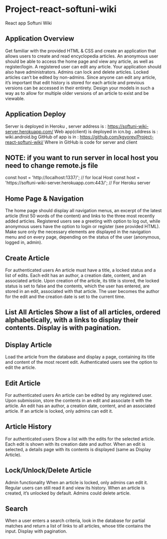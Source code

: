 # Project-react-softuni-wiki
React app
Softuni Wiki


<h2>Application Overview</h2>
Get familiar with the provided HTML & CSS and create an application that allows users to create and read encyclopedia articles. An anonymous user should be able to access the home page and view any article, as well as register/login. A registered user can edit any article. Your application should also have administrators.  Admins can lock and delete articles. Locked articles can’t be edited by non-admins.
Since anyone can edit any article, it’s important that edit history is stored for each article and previous versions can be accessed in their entirety. Design your models in such a way as to allow for multiple older versions of an article to exist and be viewable.

<h2>Application Deploy</h2>

Server is deployed in Heroku , server address is : https://softuni-wiki-server.herokuapp.com/
Web app(client) is deployed in icn.bg . address is : wiki.android.bg
GitHub of app is in : https://github.com/kgyorev/Project-react-softuni-wiki/
Where in GitHub is code for server and client

<h2>NOTE: if you want to run server in local host you need to change remote.js file</h2>
const host = 'http://localhost:1337/'; // for local Host
const host = 'https://softuni-wiki-server.herokuapp.com:443/'; // For Heroku server




<h2>Home Page & Navigation</h2> 
The home page should display all navigation menus, an excerpt of the latest article (first 50 words of the content) and links to the three most recently added articles. Registered users see a greeting with option to log out, while anonymous users have the option to login or register (see provided HTML).
Make sure only the necessary elements are displayed in the navigation menu and on every page, depending on the status of the user (anonymous, logged in, admin).
 
 
 
<h2>Create Article </h2>
For authenticated users
An article must have a title, a locked status and a list of edits. Each edit has an author, a creation date, content, and an associated article. Upon creation of the article, its title is stored, the locked status is set to false and the contents, which the user has entered, are stored in an edit, associated with that article. The user becomes the author for the edit and the creation date is set to the current time.
 
 
 
<h2>List All Articles 
Show a list of all articles, ordered alphabetically, with a links to display their contents.
Display is with pagination.
 
 
 
<h2>Display Article </h2>
Load the article from the database and display a page, containing its title and content of the most recent edit. Authenticated users see the option to edit the article.

 
 
 
<h2>Edit Article </h2>
For authenticated users
An article can be edited by any registered user. Upon submission, store the contents in an edit and associate it with the article. An edit has an author, a creation date, content, and an associated article.
If an article is locked, only admins can edit it.
 
 
 
<h2>Article History </h2>
For authenticated users
Show a list with the edits for the selected article. Each edit is shown with its creation date and author. When an edit is selected, a details page with its contents is displayed (same as Display Article).
 
 
 
<h2>Lock/Unlock/Delete Article </h2>
Admin functionality
When an article is locked, only admins can edit it. Regular users can still read it and view its history. When an article is created, it’s unlocked by default.
Admins could delete article.
 

 
<h2>Search </h2>
When a user enters a search criteria, look in the database for partial matches and return a list of links to all articles, whose title contains the input.
Display with pagination.
 
